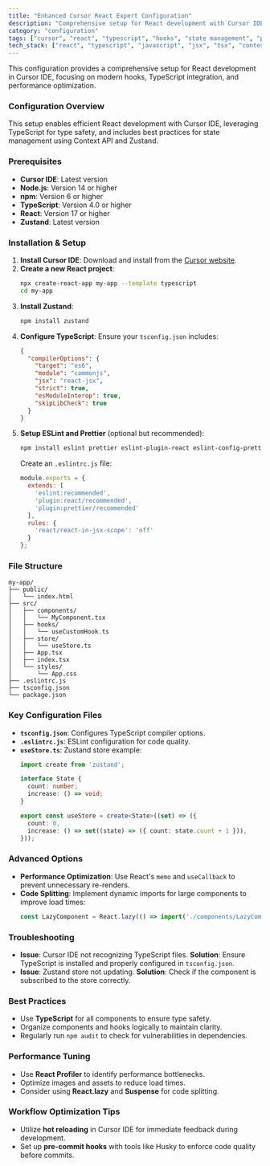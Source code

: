 ```yaml
---
title: "Enhanced Cursor React Expert Configuration"
description: "Comprehensive setup for React development with Cursor IDE, TypeScript, and optimized performance practices."
category: "configuration"
tags: ["cursor", "react", "typescript", "hooks", "state management", "performance"]
tech_stack: ["react", "typescript", "javascript", "jsx", "tsx", "context api", "zustand"]
---
```


This configuration provides a comprehensive setup for React development in Cursor IDE, focusing on modern hooks, TypeScript integration, and performance optimization.

### Configuration Overview
This setup enables efficient React development with Cursor IDE, leveraging TypeScript for type safety, and includes best practices for state management using Context API and Zustand.

### Prerequisites
- **Cursor IDE**: Latest version
- **Node.js**: Version 14 or higher
- **npm**: Version 6 or higher
- **TypeScript**: Version 4.0 or higher
- **React**: Version 17 or higher
- **Zustand**: Latest version

### Installation & Setup
1. **Install Cursor IDE**: Download and install from the [Cursor website](https://cursor.software).
2. **Create a new React project**:
   ```bash
   npx create-react-app my-app --template typescript
   cd my-app
   ```
3. **Install Zustand**:
   ```bash
   npm install zustand
   ```
4. **Configure TypeScript**: Ensure your `tsconfig.json` includes:
   ```json
   {
     "compilerOptions": {
       "target": "es6",
       "module": "commonjs",
       "jsx": "react-jsx",
       "strict": true,
       "esModuleInterop": true,
       "skipLibCheck": true
     }
   }
   ```
5. **Setup ESLint and Prettier** (optional but recommended):
   ```bash
   npm install eslint prettier eslint-plugin-react eslint-config-prettier eslint-plugin-prettier --save-dev
   ```
   Create an `.eslintrc.js` file:
   ```javascript
   module.exports = {
     extends: [
       'eslint:recommended',
       'plugin:react/recommended',
       'plugin:prettier/recommended'
     ],
     rules: {
       'react/react-in-jsx-scope': 'off'
     }
   };
   ```

### File Structure
```
my-app/
├── public/
│   └── index.html
├── src/
│   ├── components/
│   │   └── MyComponent.tsx
│   ├── hooks/
│   │   └── useCustomHook.ts
│   ├── store/
│   │   └── useStore.ts
│   ├── App.tsx
│   ├── index.tsx
│   └── styles/
│       └── App.css
├── .eslintrc.js
├── tsconfig.json
└── package.json
```

### Key Configuration Files
- **`tsconfig.json`**: Configures TypeScript compiler options.
- **`.eslintrc.js`**: ESLint configuration for code quality.
- **`useStore.ts`**: Zustand store example:
  ```typescript
  import create from 'zustand';

  interface State {
    count: number;
    increase: () => void;
  }

  export const useStore = create<State>((set) => ({
    count: 0,
    increase: () => set((state) => ({ count: state.count + 1 })),
  }));
  ```

### Advanced Options
- **Performance Optimization**: Use React's `memo` and `useCallback` to prevent unnecessary re-renders.
- **Code Splitting**: Implement dynamic imports for large components to improve load times:
  ```javascript
  const LazyComponent = React.lazy(() => import('./components/LazyComponent'));
  ```

### Troubleshooting
- **Issue**: Cursor IDE not recognizing TypeScript files.
  **Solution**: Ensure TypeScript is installed and properly configured in `tsconfig.json`.
- **Issue**: Zustand store not updating.
  **Solution**: Check if the component is subscribed to the store correctly.

### Best Practices
- Use **TypeScript** for all components to ensure type safety.
- Organize components and hooks logically to maintain clarity.
- Regularly run `npm audit` to check for vulnerabilities in dependencies.

### Performance Tuning
- Use **React Profiler** to identify performance bottlenecks.
- Optimize images and assets to reduce load times.
- Consider using **React.lazy** and **Suspense** for code splitting.

### Workflow Optimization Tips
- Utilize **hot reloading** in Cursor IDE for immediate feedback during development.
- Set up **pre-commit hooks** with tools like Husky to enforce code quality before commits.